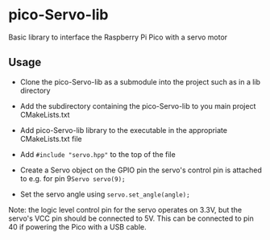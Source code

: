 # pico-Servo-lib

Basic library to interface the Raspberry Pi Pico with a servo motor

## Usage

- Clone the pico-Servo-lib as a submodule into the project such as in a lib directory

- Add the subdirectory containing the pico-Servo-lib to you main project CMakeLists.txt

- Add pico-Servo-lib library to the executable in the appropriate CMakeLists.txt file

- Add ```#include "servo.hpp"``` to the top of the file

- Create a Servo object on the GPIO pin the servo's control pin is attached to
e.g. for pin 9```Servo servo(9);```

- Set the servo angle using ```servo.set_angle(angle);```

Note: the logic level control pin for the servo operates on 3.3V, but the servo's VCC pin should be connected to 5V. This can be connected to pin 40 if powering the Pico with a USB cable.
